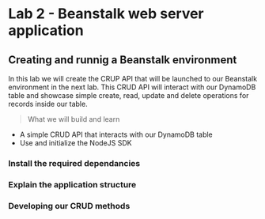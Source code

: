 # Lab 2 - Beanstalk web server application

## Creating and runnig a Beanstalk environment

In this lab we will create the CRUP API that will be launched to our Beanstalk environment in the next lab. This CRUD API will interact with our DynamoDB table and showcase simple create, read, update and delete operations for records inside our table.

> What we will build and learn

- A simple CRUD API that interacts with our DynamoDB table
- Use and initialize the NodeJS SDK

### Install the required dependancies

### Explain the application structure

### Developing our CRUD methods